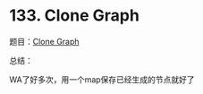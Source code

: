 # 133. Clone Graph

题目：[Clone Graph](https://leetcode.com/problems/clone-graph/description/)

总结：

WA了好多次，用一个map保存已经生成的节点就好了